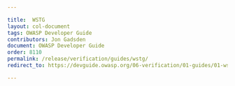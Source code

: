 ```yaml
---

title:  WSTG
layout: col-document
tags: OWASP Developer Guide
contributors: Jon Gadsden
document: OWASP Developer Guide
order: 8110
permalink: /release/verification/guides/wstg/
redirect_to: https://devguide.owasp.org/06-verification/01-guides/01-wstg/

---
```

